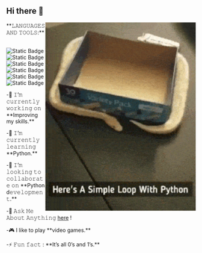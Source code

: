 ## Hi there 👋
<img align="right" src="https://github.com/0101Programmer/0101Programmer/blob/main/loops-in-python.gif" alt="The unlmited" width="400">
**𝙻𝙰𝙽𝙶𝚄𝙰𝙶𝙴𝚂 𝙰𝙽𝙳 𝚃𝙾𝙾𝙻𝚂:** 
<br/>
<br/>

![Static Badge](https://img.shields.io/badge/py-python-yellow?logo=python)
![Static Badge](https://img.shields.io/badge/git-bash-brightgreen?logo=git)
![Static Badge](https://img.shields.io/badge/git_hub-purple?logo=github&labelColor=purple)
![Static Badge](https://img.shields.io/badge/pycharm-yellow?logo=pycharm&logoColor=black&labelColor=yellow)
<img alt="Static Badge" src="https://img.shields.io/badge/sq-light-navy?logo=sqlite&labelColor=blue">
<br/>
<img alt="Static Badge" src="https://img.shields.io/badge/DB-eaver-white?logo=dbeaver&labelColor=654321">


<p align="left">
-🔭 𝙸’𝚖 𝚌𝚞𝚛𝚛𝚎𝚗𝚝𝚕𝚢 𝚠𝚘𝚛𝚔𝚒𝚗𝚐 𝚘𝚗 **Improving my skills.**
</p>
-🌱 𝙸’𝚖 𝚌𝚞𝚛𝚛𝚎𝚗𝚝𝚕𝚢 𝚕𝚎𝚊𝚛𝚗𝚒𝚗𝚐 **Python.**
</p>
-👯 𝙸’𝚖 𝚕𝚘𝚘𝚔𝚒𝚗𝚐 𝚝𝚘 𝚌𝚘𝚕𝚕𝚊𝚋𝚘𝚛𝚊𝚝𝚎 𝚘𝚗 **Python d𝚎𝚟𝚎𝚕𝚘𝚙𝚖𝚎𝚗𝚝.**
</p>

-💬 𝙰𝚜𝚔 𝙼𝚎 𝙰𝚋𝚘𝚞𝚝 𝙰𝚗𝚢𝚝𝚑𝚒𝚗𝚐 [here](https://github.com/0101Programmer/0101Programmer/issues/1) !
</p>
-🎮 I like to play **video games.**
</p>
-⚡ 𝙵𝚞𝚗 𝚏𝚊𝚌𝚝 : **It’s all 0’s and 1’s.**
</p>
